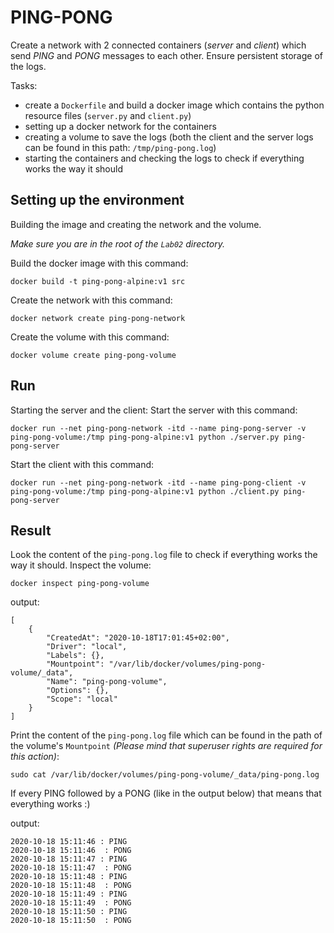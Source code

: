 # PING-PONG
Create a network with 2 connected containers (*server* and *client*) which send *PING* and *PONG* messages to each other.
Ensure persistent storage of the logs.

Tasks:
  * create a `Dockerfile` and build a docker image which contains the python resource files (`server.py` and `client.py`)
  * setting up a docker network for the containers
  * creating a volume to save the logs (both the client and the server logs can be found in this path: `/tmp/ping-pong.log`)
  * starting the containers and checking the logs to check if everything works the way it should

## Setting up the environment
Building the image and creating the network and the volume.

*Make sure you are in the root of the `Lab02` directory.*

Build the docker image with this command:
```
docker build -t ping-pong-alpine:v1 src
```
Create the network with this command:
```
docker network create ping-pong-network 
```
Create the volume with this command:
```
docker volume create ping-pong-volume
```

## Run
Starting the server and the client:
Start the server with this command:
```
docker run --net ping-pong-network -itd --name ping-pong-server -v ping-pong-volume:/tmp ping-pong-alpine:v1 python ./server.py ping-pong-server
```
Start the client with this command:
```
docker run --net ping-pong-network -itd --name ping-pong-client -v ping-pong-volume:/tmp ping-pong-alpine:v1 python ./client.py ping-pong-server
```

## Result
Look the content of the `ping-pong.log` file to check if everything works the way it should.
Inspect the volume:
```
docker inspect ping-pong-volume
```
output:
```
[
    {
        "CreatedAt": "2020-10-18T17:01:45+02:00",
        "Driver": "local",
        "Labels": {},
        "Mountpoint": "/var/lib/docker/volumes/ping-pong-volume/_data",
        "Name": "ping-pong-volume",
        "Options": {},
        "Scope": "local"
    }
]
```
Print the content of the `ping-pong.log` file which can be found in the path of the volume's `Mountpoint` *(Please mind that superuser rights are required for this action)*:
```
sudo cat /var/lib/docker/volumes/ping-pong-volume/_data/ping-pong.log 
```
If every PING followed by a PONG (like in the output below) that means that everything works :)

output:
```
2020-10-18 15:11:46 : PING
2020-10-18 15:11:46  : PONG
2020-10-18 15:11:47 : PING
2020-10-18 15:11:47  : PONG
2020-10-18 15:11:48 : PING
2020-10-18 15:11:48  : PONG
2020-10-18 15:11:49 : PING
2020-10-18 15:11:49  : PONG
2020-10-18 15:11:50 : PING
2020-10-18 15:11:50  : PONG
```
